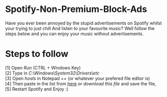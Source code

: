 # Spotify-Non-Premium-Block-Ads
Have you ever been annoyed by the stupid advertisements on Spotify whilst your trying to just chill
And listen to your favourite music? Well follow the steps below and you can enjoy your music without advertisements.



# Steps to follow
[1] Open _Run_ (CTRL + Windows Key)<br>
[2] Type in _C:\Windows\System32\Drivers\etc_<br>
[3] Open _hosts_ in Notepad ++ (or whatever your prefered file editor is)<br>
[4] Then paste in the list from [here](https://github.com/BetterOffGone/Spotify-Non-Premium-Block-Ads/blob/master/hosts) _or download this file_ and save the file,<br>
[5] Restart Spotify and Enjoy :)<br>




